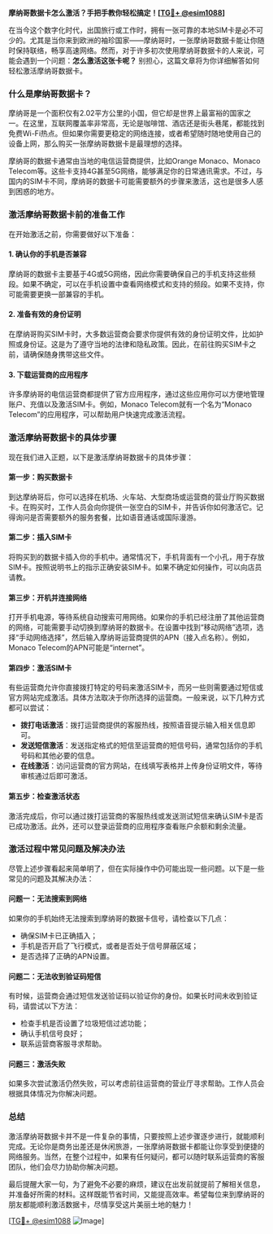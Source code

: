 **摩纳哥数据卡怎么激活？手把手教你轻松搞定！[[TG💪+ @esim1088](https://t.me/s/esim1088)]**

在当今这个数字化时代，出国旅行或工作时，拥有一张可靠的本地SIM卡是必不可少的。尤其是当你来到欧洲的袖珍国家——摩纳哥时，一张摩纳哥数据卡能让你随时保持联络，畅享高速网络。然而，对于许多初次使用摩纳哥数据卡的人来说，可能会遇到一个问题：**怎么激活这张卡呢？** 别担心，这篇文章将为你详细解答如何轻松激活摩纳哥数据卡。

### 什么是摩纳哥数据卡？

摩纳哥是一个面积仅有2.02平方公里的小国，但它却是世界上最富裕的国家之一。在这里，互联网覆盖率非常高，无论是咖啡馆、酒店还是街头巷尾，都能找到免费Wi-Fi热点。但如果你需要更稳定的网络连接，或者希望随时随地使用自己的设备上网，那么购买一张摩纳哥数据卡是最理想的选择。

摩纳哥的数据卡通常由当地的电信运营商提供，比如Orange Monaco、Monaco Telecom等。这些卡支持4G甚至5G网络，能够满足你的日常通讯需求。不过，与国内的SIM卡不同，摩纳哥的数据卡可能需要额外的步骤来激活，这也是很多人感到困惑的地方。

### 激活摩纳哥数据卡前的准备工作

在开始激活之前，你需要做好以下准备：

#### 1. 确认你的手机是否兼容
摩纳哥的数据卡主要基于4G或5G网络，因此你需要确保自己的手机支持这些频段。如果不确定，可以在手机设置中查看网络模式和支持的频段。如果不支持，你可能需要更换一部兼容的手机。

#### 2. 准备有效的身份证明
在摩纳哥购买SIM卡时，大多数运营商会要求你提供有效的身份证明文件，比如护照或身份证。这是为了遵守当地的法律和隐私政策。因此，在前往购买SIM卡之前，请确保随身携带这些文件。

#### 3. 下载运营商的应用程序
许多摩纳哥的电信运营商都提供了官方应用程序，通过这些应用你可以方便地管理账户、充值以及激活SIM卡。例如，Monaco Telecom就有一个名为“Monaco Telecom”的应用程序，可以帮助用户快速完成激活流程。

### 激活摩纳哥数据卡的具体步骤

现在我们进入正题，以下是激活摩纳哥数据卡的具体步骤：

#### 第一步：购买数据卡
到达摩纳哥后，你可以选择在机场、火车站、大型商场或运营商的营业厅购买数据卡。在购买时，工作人员会向你提供一张空白的SIM卡，并告诉你如何激活它。记得询问是否需要额外的服务套餐，比如语音通话或国际漫游。

#### 第二步：插入SIM卡
将购买到的数据卡插入你的手机中。通常情况下，手机背面有一个小孔，用于存放SIM卡。按照说明书上的指示正确安装SIM卡。如果不确定如何操作，可以向店员请教。

#### 第三步：开机并连接网络
打开手机电源，等待系统自动搜索可用网络。如果你的手机已经注册了其他运营商的网络，可能需要手动切换到摩纳哥的数据卡。在设置中找到“移动网络”选项，选择“手动网络选择”，然后输入摩纳哥运营商提供的APN（接入点名称）。例如，Monaco Telecom的APN可能是“internet”。

#### 第四步：激活SIM卡
有些运营商允许你直接拨打特定的号码来激活SIM卡，而另一些则需要通过短信或官方网站完成激活。具体方法取决于你所选择的运营商。一般来说，以下几种方式都可以尝试：

- **拨打电话激活**：拨打运营商提供的客服热线，按照语音提示输入相关信息即可。
- **发送短信激活**：发送指定格式的短信至运营商的短信号码，通常包括你的手机号码和其他必要的信息。
- **在线激活**：访问运营商的官方网站，在线填写表格并上传身份证明文件，等待审核通过后即可激活。

#### 第五步：检查激活状态
激活完成后，你可以通过拨打运营商的客服热线或发送测试短信来确认SIM卡是否已成功激活。此外，还可以登录运营商的应用程序查看账户余额和剩余流量。

### 激活过程中常见问题及解决办法

尽管上述步骤看起来简单明了，但在实际操作中仍可能出现一些问题。以下是一些常见的问题及其解决办法：

#### 问题一：无法搜索到网络
如果你的手机始终无法搜索到摩纳哥的数据卡信号，请检查以下几点：
- 确保SIM卡已正确插入；
- 手机是否开启了飞行模式，或者是否处于信号屏蔽区域；
- 是否选择了正确的APN设置。

#### 问题二：无法收到验证码短信
有时候，运营商会通过短信发送验证码以验证你的身份。如果长时间未收到验证码，请尝试以下方法：
- 检查手机是否设置了垃圾短信过滤功能；
- 确认手机信号良好；
- 联系运营商客服寻求帮助。

#### 问题三：激活失败
如果多次尝试激活仍然失败，可以考虑前往运营商的营业厅寻求帮助。工作人员会根据具体情况为你解决问题。

### 总结

激活摩纳哥数据卡并不是一件复杂的事情，只要按照上述步骤逐步进行，就能顺利完成。无论你是商务出差还是休闲旅游，一张摩纳哥数据卡都能让你享受到便捷的网络服务。当然，在整个过程中，如果有任何疑问，都可以随时联系运营商的客服团队，他们会尽力协助你解决问题。

最后提醒大家一句，为了避免不必要的麻烦，建议在出发前就提前了解相关信息，并准备好所需的材料。这样既能节省时间，又能提高效率。希望每位来到摩纳哥的朋友都能顺利激活数据卡，尽情享受这片美丽土地的魅力！

[[TG💪+ @esim1088](https://t.me/s/esim1088) ![Image](https://i.postimg.cc/4NQfJmqS/Snipaste-2025-05-13-00-14-12.png)]